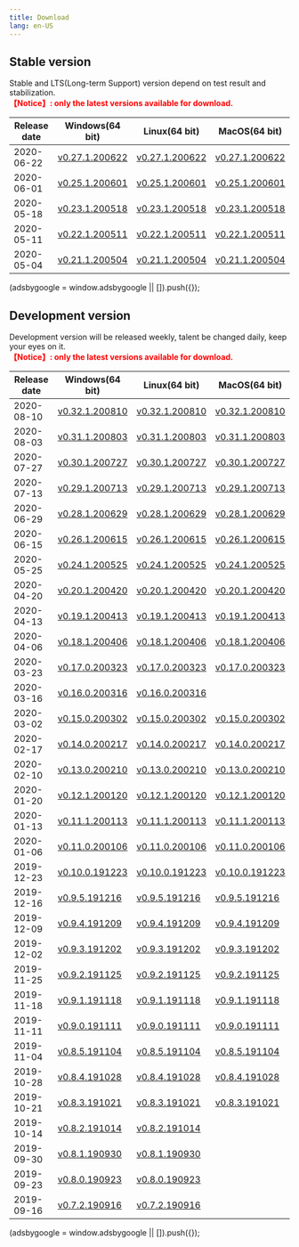 ```yaml
---
title: Download
lang: en-US
---
```


## Stable version
Stable and LTS(Long-term Support) version depend on test result and stabilization. <br/>
<span style="font-weight:bold;color:red;">【Notice】: only the latest versions available for download.</span>

| Release date | Windows(64 bit)   | Linux(64 bit)   | MacOS(64 bit)   |
|--------------|-------------------|-----------------|-----------------|
| 2020-06-22 | [v0.27.1.200622](./v0.27.1.200622) | [v0.27.1.200622](./v0.27.1.200622) | [v0.27.1.200622](./v0.27.1.200622) |
| 2020-06-01 | [v0.25.1.200601](./v0.25.1.200601) | [v0.25.1.200601](./v0.25.1.200601) | [v0.25.1.200601](./v0.25.1.200601) |
| 2020-05-18 | [v0.23.1.200518](./v0.23.1.200518) | [v0.23.1.200518](./v0.23.1.200518) | [v0.23.1.200518](./v0.23.1.200518) |
| 2020-05-11 | [v0.22.1.200511](./v0.22.1.200511) | [v0.22.1.200511](./v0.22.1.200511) | [v0.22.1.200511](./v0.22.1.200511) |
| 2020-05-04 | [v0.21.1.200504](./v0.21.1.200504) | [v0.21.1.200504](./v0.21.1.200504) | [v0.21.1.200504](./v0.21.1.200504) |

<div>
    <script2 type="text/javascript" async="true" src="https://pagead2.googlesyndication.com/pagead/js/adsbygoogle.js" />
    <ins class="adsbygoogle"
        style="display:block; text-align:center;"
        data-ad-layout="in-article"
        data-ad-format="fluid"
        data-ad-client="ca-pub-3975819313740938"
        data-ad-slot="6760827895"></ins>
    <script2 type="text/javascript">
        (adsbygoogle = window.adsbygoogle || []).push({});
    </script2>
</div>

## Development version
Development version will be released weekly, talent be changed daily, keep your eyes on it. <br/>
<span style="font-weight:bold;color:red;">【Notice】: only the latest versions available for download.</span>

| Release date | Windows(64 bit)   | Linux(64 bit)   | MacOS(64 bit)   |
|--------------|-------------------|-----------------|-----------------|
| 2020-08-10   | [v0.32.1.200810](./v0.32.1.200810) | [v0.32.1.200810](./v0.32.1.200810) | [v0.32.1.200810](./v0.32.1.200810) |
| 2020-08-03   | [v0.31.1.200803](./v0.31.1.200803) | [v0.31.1.200803](./v0.31.1.200803) | [v0.31.1.200803](./v0.31.1.200803) |
| 2020-07-27   | [v0.30.1.200727](./v0.30.1.200727) | [v0.30.1.200727](./v0.30.1.200727) | [v0.30.1.200727](./v0.30.1.200727) |
| 2020-07-13   | [v0.29.1.200713](./v0.29.1.200713) | [v0.29.1.200713](./v0.29.1.200713) | [v0.29.1.200713](./v0.29.1.200713) |
| 2020-06-29   | [v0.28.1.200629](./v0.28.1.200629) | [v0.28.1.200629](./v0.28.1.200629) | [v0.28.1.200629](./v0.28.1.200629) |
| 2020-06-15   | [v0.26.1.200615](./v0.26.1.200615) | [v0.26.1.200615](./v0.26.1.200615) | [v0.26.1.200615](./v0.26.1.200615) |
| 2020-05-25   | [v0.24.1.200525](./v0.24.1.200525) | [v0.24.1.200525](./v0.24.1.200525) | [v0.24.1.200525](./v0.24.1.200525) |
| 2020-04-20   | [v0.20.1.200420](./v0.20.1.200420) | [v0.20.1.200420](./v0.20.1.200420) | [v0.20.1.200420](./v0.20.1.200420) |
| 2020-04-13   | [v0.19.1.200413](./v0.19.1.200413) | [v0.19.1.200413](./v0.19.1.200413) | [v0.19.1.200413](./v0.19.1.200413) |
| 2020-04-06   | [v0.18.1.200406](./v0.18.1.200406) | [v0.18.1.200406](./v0.18.1.200406) | [v0.18.1.200406](./v0.18.1.200406) |
| 2020-03-23   | [v0.17.0.200323](./v0.17.0.200323) | [v0.17.0.200323](./v0.17.0.200323) | [v0.17.0.200323](./v0.17.0.200323) |
| 2020-03-16   | [v0.16.0.200316](./v0.16.0.200316) | [v0.16.0.200316](./v0.16.0.200316) |  |
| 2020-03-02   | [v0.15.0.200302](./v0.15.0.200302) | [v0.15.0.200302](./v0.15.0.200302) | [v0.15.0.200302](./v0.15.0.200302) |
| 2020-02-17   | [v0.14.0.200217](./v0.14.0.200217) | [v0.14.0.200217](./v0.14.0.200217) | [v0.14.0.200217](./v0.14.0.200217) |
| 2020-02-10   | [v0.13.0.200210](./v0.13.0.200210) | [v0.13.0.200210](./v0.13.0.200210) | [v0.13.0.200210](./v0.13.0.200210) |
| 2020-01-20   | [v0.12.1.200120](./v0.12.1.200120) | [v0.12.1.200120](./v0.12.1.200120) | [v0.12.1.200120](./v0.12.1.200120) |
| 2020-01-13   | [v0.11.1.200113](./v0.11.1.200113) | [v0.11.1.200113](./v0.11.1.200113) | [v0.11.1.200113](./v0.11.1.200113) |
| 2020-01-06   | [v0.11.0.200106](./v0.11.0.200106) | [v0.11.0.200106](./v0.11.0.200106) | [v0.11.0.200106](./v0.11.0.200106) |
| 2019-12-23   | [v0.10.0.191223](./v0.10.0.191223) | [v0.10.0.191223](./v0.10.0.191223) | [v0.10.0.191223](./v0.10.0.191223) |
| 2019-12-16   | [v0.9.5.191216](./v0.9.5.191216) | [v0.9.5.191216](./v0.9.5.191216) | [v0.9.5.191216](./v0.9.5.191216) |
| 2019-12-09   | [v0.9.4.191209](./v0.9.4.191209) | [v0.9.4.191209](./v0.9.4.191209) | [v0.9.4.191209](./v0.9.4.191209) |
| 2019-12-02   | [v0.9.3.191202](./v0.9.3.191202) | [v0.9.3.191202](./v0.9.3.191202) | [v0.9.3.191202](./v0.9.3.191202) |
| 2019-11-25   | [v0.9.2.191125](./v0.9.2.191125) | [v0.9.2.191125](./v0.9.2.191125) | [v0.9.2.191125](./v0.9.2.191125) |
| 2019-11-18   | [v0.9.1.191118](./v0.9.1.191118) | [v0.9.1.191118](./v0.9.1.191118) | [v0.9.1.191118](./v0.9.1.191118) |
| 2019-11-11   | [v0.9.0.191111](./v0.9.0.191111) | [v0.9.0.191111](./v0.9.0.191111) | [v0.9.0.191111](./v0.9.0.191111) |
| 2019-11-04   | [v0.8.5.191104](./v0.8.5.191104) | [v0.8.5.191104](./v0.8.5.191104) | [v0.8.5.191104](./v0.8.5.191104) |
| 2019-10-28   | [v0.8.4.191028](./v0.8.4.191028) | [v0.8.4.191028](./v0.8.4.191028) | [v0.8.4.191028](./v0.8.4.191028) |
| 2019-10-21   | [v0.8.3.191021](./v0.8.3.191021) | [v0.8.3.191021](./v0.8.3.191021) | [v0.8.3.191021](./v0.8.3.191021) |
| 2019-10-14   | [v0.8.2.191014](./v0.8.2.191014) | [v0.8.2.191014](./v0.8.2.191014) |  |
| 2019-09-30   | [v0.8.1.190930](./v0.8.1.190930) | [v0.8.1.190930](./v0.8.1.190930) |  |
| 2019-09-23   | [v0.8.0.190923](./v0.8.0.190923) | [v0.8.0.190923](./v0.8.0.190923) |  |
| 2019-09-16   | [v0.7.2.190916](./v0.7.2.190916) | [v0.7.2.190916](./v0.7.2.190916) |  |

<div>
    <script2 type="text/javascript" async="true" src="https://pagead2.googlesyndication.com/pagead/js/adsbygoogle.js" />
    <ins class="adsbygoogle"
        style="display:block; text-align:center;"
        data-ad-layout="in-article"
        data-ad-format="fluid"
        data-ad-client="ca-pub-3975819313740938"
        data-ad-slot="6760827895"></ins>
    <script2 type="text/javascript">
        (adsbygoogle = window.adsbygoogle || []).push({});
    </script2>
</div>
